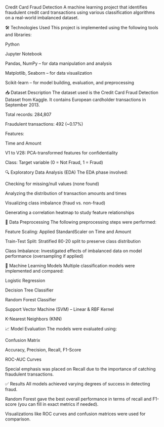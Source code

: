 Credit Card Fraud Detection
A machine learning project that identifies fraudulent credit card transactions using various classification algorithms on a real-world imbalanced dataset.

🛠️ Technologies Used
This project is implemented using the following tools and libraries:

Python

Jupyter Notebook

Pandas, NumPy – for data manipulation and analysis

Matplotlib, Seaborn – for data visualization

Scikit-learn – for model building, evaluation, and preprocessing

📥 Dataset Description
The dataset used is the Credit Card Fraud Detection Dataset from Kaggle.
It contains European cardholder transactions in September 2013.

Total records: 284,807

Fraudulent transactions: 492 (~0.17%)

Features:

Time and Amount

V1 to V28: PCA-transformed features for confidentiality

Class: Target variable (0 = Not Fraud, 1 = Fraud)

🔍 Exploratory Data Analysis (EDA)
The EDA phase involved:

Checking for missing/null values (none found)

Analyzing the distribution of transaction amounts and times

Visualizing class imbalance (fraud vs. non-fraud)

Generating a correlation heatmap to study feature relationships

🔧 Data Preprocessing
The following preprocessing steps were performed:

Feature Scaling: Applied StandardScaler on Time and Amount

Train-Test Split: Stratified 80-20 split to preserve class distribution

Class Imbalance: Investigated effects of imbalanced data on model performance (oversampling if applied)

🤖 Machine Learning Models
Multiple classification models were implemented and compared:

Logistic Regression

Decision Tree Classifier

Random Forest Classifier

Support Vector Machine (SVM) – Linear & RBF Kernel

K-Nearest Neighbors (KNN)

📈 Model Evaluation
The models were evaluated using:

Confusion Matrix

Accuracy, Precision, Recall, F1-Score

ROC-AUC Curves

Special emphasis was placed on Recall due to the importance of catching fraudulent transactions.

✅ Results
All models achieved varying degrees of success in detecting fraud.

Random Forest gave the best overall performance in terms of recall and F1-score (you can fill in exact metrics if needed).

Visualizations like ROC curves and confusion matrices were used for comparison.
